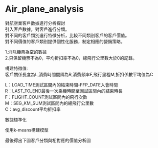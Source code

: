 # Air_plane_analysis
對航空業客戶數據進行分析探討<br>
引入客戶數據，對客戶進行分類。<br>
對不同的客戶類別進行特徵分析，比較不同類別客戶的客戶價值。<br>
對不同價值的客戶類別提供個性化服務，制定相應的營銷策略。<br>

1.消除機票為空的數據<br>
2.只保留機票不為0，平均折扣率不為0，總飛行公里數大於0的記錄。<br>

構建特徵值:<br>
客戶關係長度為L,消費時間間隔為R,消費頻率F,飛行里程M,折扣係數平均值為C<br>

L：LOAD_TIME測試區間內的結束時間-FFP_DATE入會時間<br>
R：LAST_TO_END最後一次乘機時間至測試區間內的結束時長<br>
F：FLIGHT_COUNT測試區間內的飛行次數<br>
M：SEG_KM_SUM測試區間內的總飛行公里數<br>
C：avg_discount平均折扣率<br>

數據標準化<br>

使用k-means構建模型<br>

最後得出下圖客戶分類與相對應的價值分析圖<br>
<img src="">
<img src="">
<img src="">
<img src="">

